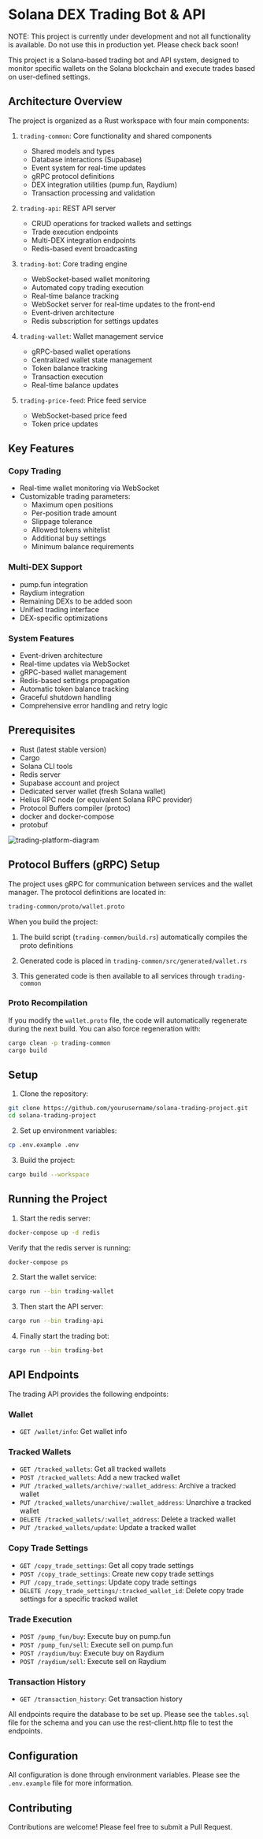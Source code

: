 # Solana DEX Trading Bot & API

NOTE: This project is currently under development and not all functionality is available. Do not use this in production yet. Please check back soon!

This project is a Solana-based trading bot and API system, designed to monitor specific wallets on the Solana blockchain and execute trades based on user-defined settings.

## Architecture Overview

The project is organized as a Rust workspace with four main components:

1. `trading-common`: Core functionality and shared components

   - Shared models and types
   - Database interactions (Supabase)
   - Event system for real-time updates
   - gRPC protocol definitions
   - DEX integration utilities (pump.fun, Raydium)
   - Transaction processing and validation

2. `trading-api`: REST API server

   - CRUD operations for tracked wallets and settings
   - Trade execution endpoints
   - Multi-DEX integration endpoints
   - Redis-based event broadcasting

3. `trading-bot`: Core trading engine

   - WebSocket-based wallet monitoring
   - Automated copy trading execution
   - Real-time balance tracking
   - WebSocket server for real-time updates to the front-end
   - Event-driven architecture
   - Redis subscription for settings updates

4. `trading-wallet`: Wallet management service

   - gRPC-based wallet operations
   - Centralized wallet state management
   - Token balance tracking
   - Transaction execution
   - Real-time balance updates

5. `trading-price-feed`: Price feed service

   - WebSocket-based price feed
   - Token price updates

## Key Features

### Copy Trading

- Real-time wallet monitoring via WebSocket
- Customizable trading parameters:
  - Maximum open positions
  - Per-position trade amount
  - Slippage tolerance
  - Allowed tokens whitelist
  - Additional buy settings
  - Minimum balance requirements

### Multi-DEX Support

- pump.fun integration
- Raydium integration
- Remaining DEXs to be added soon
- Unified trading interface
- DEX-specific optimizations

### System Features

- Event-driven architecture
- Real-time updates via WebSocket
- gRPC-based wallet management
- Redis-based settings propagation
- Automatic token balance tracking
- Graceful shutdown handling
- Comprehensive error handling and retry logic

## Prerequisites

- Rust (latest stable version)
- Cargo
- Solana CLI tools
- Redis server
- Supabase account and project
- Dedicated server wallet (fresh Solana wallet)
- Helius RPC node (or equivalent Solana RPC provider)
- Protocol Buffers compiler (protoc)
- docker and docker-compose
- protobuf

![trading-platform-diagram](https://github.com/user-attachments/assets/d8f0b4b7-5b99-4719-898a-671e230627cb)

## Protocol Buffers (gRPC) Setup

The project uses gRPC for communication between services and the wallet manager. The protocol definitions are located in:

```bash
trading-common/proto/wallet.proto
```

When you build the project:

1. The build script (`trading-common/build.rs`) automatically compiles the proto definitions

2. Generated code is placed in `trading-common/src/generated/wallet.rs`

3. This generated code is then available to all services through `trading-common`

### Proto Recompilation

If you modify the `wallet.proto` file, the code will automatically regenerate during the next build. You can also force regeneration with:

```bash
cargo clean -p trading-common
cargo build
```

## Setup

1. Clone the repository:

```bash
git clone https://github.com/yourusername/solana-trading-project.git
cd solana-trading-project
```

2. Set up environment variables:

```bash
cp .env.example .env
```

3. Build the project:

```bash
cargo build --workspace
```

## Running the Project

1. Start the redis server:

```bash
docker-compose up -d redis
```

Verify that the redis server is running:

```bash
docker-compose ps
```

2. Start the wallet service:

```bash
cargo run --bin trading-wallet
```

3. Then start the API server:

```bash
cargo run --bin trading-api
```

4. Finally start the trading bot:

```bash
cargo run --bin trading-bot
```

## API Endpoints

The trading API provides the following endpoints:

### Wallet

- `GET /wallet/info`: Get wallet info

### Tracked Wallets

- `GET /tracked_wallets`: Get all tracked wallets
- `POST /tracked_wallets`: Add a new tracked wallet
- `PUT /tracked_wallets/archive/:wallet_address`: Archive a tracked wallet
- `PUT /tracked_wallets/unarchive/:wallet_address`: Unarchive a tracked wallet
- `DELETE /tracked_wallets/:wallet_address`: Delete a tracked wallet
- `PUT /tracked_wallets/update`: Update a tracked wallet

### Copy Trade Settings

- `GET /copy_trade_settings`: Get all copy trade settings
- `POST /copy_trade_settings`: Create new copy trade settings
- `PUT /copy_trade_settings`: Update copy trade settings
- `DELETE /copy_trade_settings/:tracked_wallet_id`: Delete copy trade settings for a specific tracked wallet

### Trade Execution

- `POST /pump_fun/buy`: Execute buy on pump.fun
- `POST /pump_fun/sell`: Execute sell on pump.fun
- `POST /raydium/buy`: Execute buy on Raydium
- `POST /raydium/sell`: Execute sell on Raydium

### Transaction History

- `GET /transaction_history`: Get transaction history

All endpoints require the database to be set up. Please see the `tables.sql` file for the schema and you can use the rest-client.http file to test the endpoints.

## Configuration

All configuration is done through environment variables. Please see the `.env.example` file for more information.

## Contributing

Contributions are welcome! Please feel free to submit a Pull Request.
